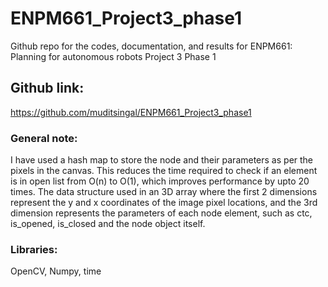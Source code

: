 # ENPM661_Project3_phase1
Github repo for the codes, documentation, and results for ENPM661: Planning for autonomous robots Project 3 Phase 1

## Github link:
https://github.com/muditsingal/ENPM661_Project3_phase1

### General note:
I have used a hash map to store the node and their parameters as per the pixels in the canvas. This reduces the time required to check if an element is in open list from O(n) to O(1), which improves performance by upto 20 times. The data structure used in an 3D array where the first 2 dimensions represent the y and x coordinates of the image pixel locations, and the 3rd dimension represents the parameters of each node element, such as ctc, is_opened, is_closed and the node object itself.

### Libraries:
OpenCV, Numpy, time

